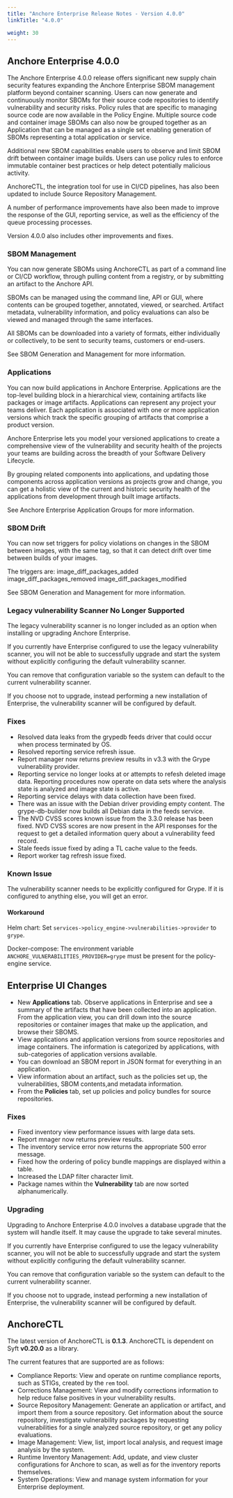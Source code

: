 ```yaml
---
title: "Anchore Enterprise Release Notes - Version 4.0.0"
linkTitle: "4.0.0"

weight: 30
---
```


## Anchore Enterprise 4.0.0

The Anchore Enterprise 4.0.0 release offers significant new supply chain security features expanding the Anchore Enterprise SBOM management platform beyond container scanning. Users can now generate and continuously monitor SBOMs for their source code repositories to identify vulnerability and security risks. Policy rules that are specific to managing source code are now available in the Policy Engine. Multiple source code and container image SBOMs can also now be grouped together as an Application that can be managed as a single set enabling generation of SBOMs representing a total application or service. 

Additional new SBOM capabilities enable users to observe and limit SBOM drift between container image builds. Users can use policy rules to enforce immutable container best practices or help detect potentially malicious activity.

AnchoreCTL, the integration tool for use in CI/CD pipelines, has also been updated to include Source Repository Management.

A number of performance improvements have also been made to improve the response of the GUI, reporting service, as well as the efficiency of the queue processing processes.

Version 4.0.0 also includes other improvements and fixes.


### SBOM Management

You can now generate SBOMs using AnchoreCTL as part of a command line or CI/CD workflow, through pulling content from a registry, or by submitting an artifact to the Anchore API. 

SBOMs can be managed using the command line, API or GUI, where contents can be grouped together, annotated, viewed, or searched. Artifact metadata, vulnerability information, and policy evaluations can also be viewed and managed through the same interfaces.

All SBOMs can be downloaded into a variety of formats, either individually or collectively, to be sent to security teams, customers or end-users.

See SBOM Generation and Management for more information. 

### Applications

You can now build applications in Anchore Enterprise. Applications are the top-level building block in a hierarchical view, containing artifacts like packages or image artifacts. Applications can represent any project your teams deliver. Each application is associated with one or more application versions which track the specific grouping of artifacts that comprise a product version. 

Anchore Enterprise lets you model your versioned applications to create a comprehensive view of the vulnerability and security health of the projects your teams are building across the breadth of your Software Delivery Lifecycle. 

By grouping related components into applications, and updating those components across application versions as projects grow and change, you can get a holistic view of the current and historic security health of the applications from development through built image artifacts.

See Anchore Enterprise Application Groups for more information.


### SBOM Drift

You can now set triggers for policy violations on changes in the SBOM between images, with the same tag, so that it can detect drift over time between builds of your images. 

The triggers are:
image_diff_packages_added
image_diff_packages_removed
image_diff_packages_modified

See SBOM Generation and Management for more information.


### Legacy vulnerability Scanner No Longer Supported

The legacy vulnerability scanner is no longer included as an option when installing or upgrading Anchore Enterprise. 

If you currently have Enterprise configured to use the legacy vulnerability scanner, you will not be able to successfully upgrade and start the system without explicitly configuring the default vulnerability scanner. 

You can remove that configuration variable so the system can default to the current vulnerability scanner.

If you choose not to upgrade, instead performing a new installation of Enterprise, the vulnerability scanner will be configured by default.


### Fixes
 
- Resolved data leaks from the grypedb feeds driver that could occur when process terminated by OS.
- Resolved reporting service refresh issue. 
- Report manager now returns preview results in v3.3 with the Grype vulnerability provider.
- Reporting service no longer looks at or attempts to refesh deleted image data. Reporting procedures now operate on data sets where the analysis state is analyzed and image state is active.
- Reporting service delays with data collection have been fixed.
- There was an issue with the Debian driver providing empty content. The grype-db-builder now builds all Debian data in the feeds service.
- The NVD CVSS scores known issue from the 3.3.0 release has been fixed. NVD CVSS scores are now present in the API responses for the request to get a detailed information query about a vulnerability feed record.
- Stale feeds issue fixed by ading a TL cache value to the feeds.
- Report worker tag refresh issue fixed.


### Known Issue

The vulnerability scanner needs to be explicitly configured for Grype. If it is configured to anything else, you will get an error.

#### Workaround

Helm chart: Set `services->policy_engine->vulnerabilities->provider` to `grype`.

Docker-compose: The environment variable `ANCHORE_VULNERABILITIES_PROVIDER=grype` must be present for the policy-engine service.


## Enterprise UI Changes

- New **Applications** tab. Observe applications in Enterprise and see a summary of the artifacts that have been collected into an application. From the application view, you can drill down into the source repositories or container images that make up the application, and browse their SBOMS.
- View applications and application versions from source repositories and image containers. The information is categorized by applications, with sub-categories of application versions available.
- You can download an SBOM report in JSON format for everything in an application. 
- View information about an artifact, such as the policies set up, the vulnerabilities, SBOM contents,and metadata information.
- From the **Policies** tab, set up policies and policy bundles for source repositories. 


### Fixes

- Fixed inventory view performance issues with large data sets.
- Report mnager now returns preview results.
- The inventory service error now returns the appropriate 500 error message.
- Fixed how the ordering of policy bundle mappings are displayed within a table.
- Increased the LDAP filter character limit.
- Package names within the **Vulnerability** tab are now sorted alphanumerically.


### Upgrading
Upgrading to Anchore Enterprise 4.0.0 involves a database upgrade that the system will handle itself. It may cause the upgrade to take several minutes.

If you currently have Enterprise configured to use the legacy vulnerability scanner, you will not be able to successfully upgrade and start the system without explicitly configuring the default vulnerability scanner. 

You can remove that configuration variable so the system can default to the current vulnerability scanner.

If you choose not to upgrade, instead performing a new installation of Enterprise, the vulnerability scanner will be configured by default.

## AnchoreCTL

The latest version of AnchoreCTL is **0.1.3**.
AnchoreCTL is dependent on Syft **v0.20.0** as a library.

The current features that are supported are as follows:
- Compliance Reports: View and operate on runtime compliance reports, such as STIGs, created by the `rem` tool.
- Corrections Management: View and modify corrections information to help reduce false positives in your vulnerability results. 
- Source Repository Management: Generate an application or artifact, and import them from a source repository. Get information about  the source repository, investigate vulnerability packages by requesting vulnerabilities for a single analyzed source repository, or get any policy evaluations.
- Image Management: View, list, import local analysis, and request image analysis by the system.
- Runtime Inventory Management: Add, update, and view cluster configurations for Anchore to scan, as well as for the inventory reports themselves.
- System Operations: View and manage system information for your Enterprise deployment.


